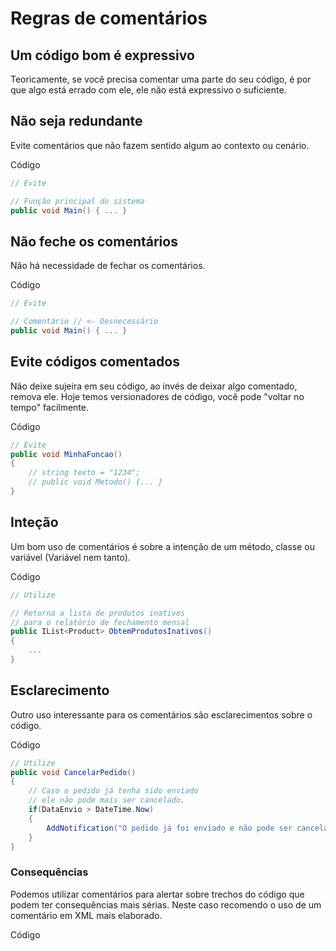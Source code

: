 # Regras de comentários

## Um código bom é expressivo

Teoricamente, se você precisa comentar uma parte do seu código, é por que algo está errado com ele, ele não está expressivo o suficiente.

## Não seja redundante

Evite comentários que não fazem sentido algum ao contexto ou cenário.

Código

```cs
// Evite

// Função principal do sistema
public void Main() { ... }
```

## Não feche os comentários
Não há necessidade de fechar os comentários.

Código

```cs
// Evite

// Comentário // <- Desnecessário
public void Main() { ... }
```

## Evite códigos comentados

Não deixe sujeira em seu código, ao invés de deixar algo comentado, remova ele. Hoje temos versionadores de código, você pode "voltar no tempo" facilmente.

Código

```cs
// Evite
public void MinhaFuncao() 
{ 
    // string texto = "1234";
    // public void Metodo() {... }
}
```

## Inteção

Um bom uso de comentários é sobre a intenção de um método, classe ou variável (Variável nem tanto).

Código

```cs
// Utilize

// Retorna a lista de produtos inativos
// para o relatório de fechamento mensal
public IList<Product> ObtemProdutosInativos() 
{ 
    ...
}
```

## Esclarecimento

Outro uso interessante para os comentários são esclarecimentos sobre o código.

Código

```cs
// Utilize
public void CancelarPedido() 
{ 
    // Caso o pedido já tenha sido enviado
    // ele não pode mais ser cancelado.
    if(DataEnvio > DateTime.Now)
    {
        AddNotification("O pedido já foi enviado e não pode ser cancelado");
    }
}
```

### Consequências

Podemos utilizar comentários para alertar sobre trechos do código que podem ter consequências mais sérias. Neste caso recomendo o uso de um comentário em XML mais elaborado.

Código

